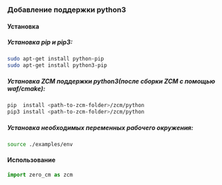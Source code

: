 ### Добавление поддержки python3

#### Установка

##### Установка pip и pip3:
```sh
sudo apt-get install python-pip
sudo apt-get install python3-pip
```

##### Установка ZCM поддержки python3(после сборки ZCM с помощью waf/cmake):
```sh
pip  install <path-to-zcm-folder>/zcm/python
pip3 install <path-to-zcm-folder>/zcm/python
```

##### Установка необходимых переменных рабочего окружения:
```sh
source ./examples/env
```

#### Использование
```python
import zero_cm as zcm
```
